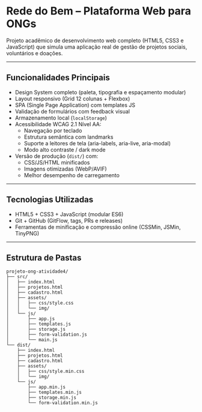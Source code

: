 # Rede do Bem – Plataforma Web para ONGs

Projeto acadêmico de desenvolvimento web completo (HTML5, CSS3 e JavaScript) que simula uma aplicação real de gestão de projetos sociais, voluntários e doações.

---

## Funcionalidades Principais

- Design System completo (paleta, tipografia e espaçamento modular)
- Layout responsivo (Grid 12 colunas + Flexbox)
- SPA (Single Page Application) com templates JS
- Validação de formulários com feedback visual
- Armazenamento local (`localStorage`)
- Acessibilidade WCAG 2.1 Nível AA:
  - Navegação por teclado
  - Estrutura semântica com landmarks
  - Suporte a leitores de tela (aria-labels, aria-live, aria-modal)
  - Modo alto contraste / dark mode
- Versão de produção (`dist/`) com:
  - CSS/JS/HTML minificados
  - Imagens otimizadas (WebP/AVIF)
  - Melhor desempenho de carregamento

---

## Tecnologias Utilizadas
- HTML5 + CSS3 + JavaScript (modular ES6)
- Git + GitHub (GitFlow, tags, PRs e releases)
- Ferramentas de minificação e compressão online (CSSMin, JSMin, TinyPNG)

---

## Estrutura de Pastas

```text
projeto-ong-atividade4/
├── src/
│   ├── index.html
│   ├── projetos.html
│   ├── cadastro.html
│   ├── assets/
│   │   ├── css/style.css
│   │   └── img/
│   └── js/
│       ├── app.js
│       ├── templates.js
│       ├── storage.js
│       ├── form-validation.js
│       └── main.js
└── dist/
    ├── index.html
    ├── projetos.html
    ├── cadastro.html
    ├── assets/
    │   ├── css/style.min.css
    │   └── img/
    └── js/
        ├── app.min.js
        ├── templates.min.js
        ├── storage.min.js
        └── form-validation.min.js
